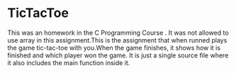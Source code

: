 # TicTacToe

This was an homework in the C Programming Course . It was not allowed to use array in this assignment.This is the assignment that when runned plays the game tic-tac-toe with you.When the game finishes, it shows how it is finished and which player won the game. It is just a single source file where it also includes the main function inside it.

